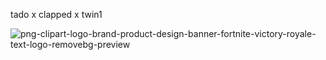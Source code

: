 
tado x clapped x twin1 

![png-clipart-logo-brand-product-design-banner-fortnite-victory-royale-text-logo-removebg-preview](https://github.com/clappedev/fornitesdks/assets/89509337/ee34ad83-5dfa-4899-b27d-b9715f30c55f)
